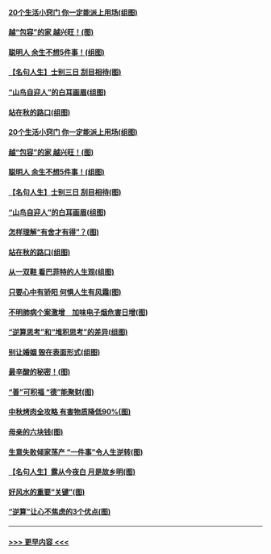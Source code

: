 #### [20个生活小窍门 你一定能派上用场(组图)](../pages/p8/907510.md?t=09161533) 
#### [越“包容”的家 越兴旺！(图)](../pages/p8/907328.md?t=09161533) 
#### [聪明人 余生不想5件事！(组图)](../pages/p8/907364.md?t=09161533) 
#### [【名句人生】士别三日 刮目相待(图)](../pages/p8/906988.md?t=09161533) 
#### [“山鸟自迎人”的白耳画眉(组图)](../pages/p8/907332.md?t=09161533) 
#### [站在秋的路口(组图)](../pages/p8/906914.md?t=09161533) 
#### [20个生活小窍门 你一定能派上用场(组图)](../pages/p8/907510.md?t=09161533) 
#### [越“包容”的家 越兴旺！(图)](../pages/p8/907328.md?t=09161533) 
#### [聪明人 余生不想5件事！(组图)](../pages/p8/907364.md?t=09161533) 
#### [【名句人生】士别三日 刮目相待(图)](../pages/p8/906988.md?t=09161533) 
#### [“山鸟自迎人”的白耳画眉(组图)](../pages/p8/907332.md?t=09161533) 
#### [怎样理解“有舍才有得”？(图)](../pages/p8/906872.md?t=09161533) 
#### [站在秋的路口(组图)](../pages/p8/906914.md?t=09161533) 
#### [从一双鞋 看巴菲特的人生观(组图)](../pages/p8/907311.md?t=09161533) 
#### [只要心中有骄阳 何惧人生有风霜(图)](../pages/p8/907320.md?t=09161533) 
#### [不明肺病个案激增　加味电子烟危害日增(图)](../pages/p8/907307.md?t=09161533) 
#### [“逆算思考”和“堆积思考”的差异(组图)](../pages/p8/907229.md?t=09161533) 
#### [别让婚姻 毁在表面形式(组图)](../pages/p8/907118.md?t=09161533) 
#### [最辛酸的秘密！(图)](../pages/p8/906327.md?t=09161533) 
#### [“善”可积福 “德”能聚财(图)](../pages/p8/906906.md?t=09161533) 
#### [中秋烤肉全攻略 有害物质降低90%(图)](../pages/p8/907227.md?t=09161533) 
#### [母亲的六块钱(图)](../pages/p8/907107.md?t=09161533) 
#### [生意失败倾家荡产 “一件事”令人生逆转(图)](../pages/p8/907101.md?t=09161533) 
#### [【名句人生】露从今夜白 月是故乡明(图)](../pages/p8/906558.md?t=09161533) 
#### [好风水的重要“关键”(图)](../pages/p8/907087.md?t=09161533) 
#### [“逆算”让心不焦虑的3个优点(图)](../pages/p8/907070.md?t=09161533) 

----
#### [ >>> 更早内容 <<< ](../indexes/p8-earlier.md)
